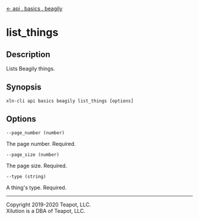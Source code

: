 [<- api . basics . beagily](index.md)

# list_things

## Description

Lists Beagily things.

## Synopsis

```
xln-cli api basics beagily list_things [options]
```

## Options

`--page_number (number)`

The page number. Required.

`--page_size (number)`

The page size. Required.

`--type (string)`

A thing's type. Required.

---

Copyright 2019-2020 Teapot, LLC.  
Xilution is a DBA of Teapot, LLC.
